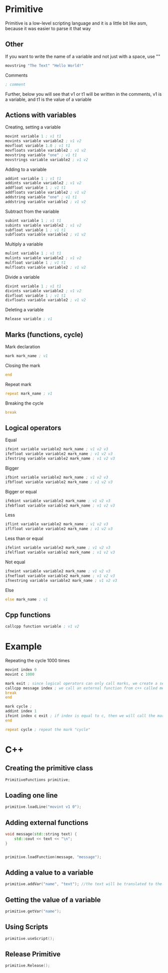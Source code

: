 # Primitive
Primitive is a low-level scripting language and it is a little bit like asm, because it was easier to parse it that way

## Other
If you want to write the name of a variable and not just with a space, use ""

```asm
movstring "The Text" "Hello World!"
```

Comments

```asm
; comment
```
Further, below you will see that v1 or t1 will be written in the comments, v1 is a variable, and t1 is the value of a variable

## Actions with variables
Creating, setting a variable

```asm
movint variable 1 ; v1 t1
movints variable variable2 ; v1 v2
movfloat variable 1.0 ; v1 t1
movfloats variable variable2 ; v1 v2
movstring variable "one" ; v1 t1
movstrings variable variable2 ; v1 v2
```

Adding to a variable

```asm
addint variable 1 ; v1 t1
addints variable variable2 ; v1 v2
addfloat variable 1 ; v1 t1
addfloats variable variable2 ; v1 v2
addstring variable "one" ; v1 t1
addstring variable variable2 ; v1 v2
```

Subtract from the variable

```asm
subint variable 1 ; v1 t1
subints variable variable2 ; v1 v2
subfloat variable 1 ; v1 t1
subfloats variable variable2 ; v1 v2
```

Multiply a variable

```asm
mulint variable 1 ; v1 t1
mulints variable variable2 ; v1 v2
mulfloat variable 1 ; v1 t1
mulfloats variable variable2 ; v1 v2
```

Divide a variable

```asm
divint variable 1 ; v1 t1
divints variable variable2 ; v1 v2
divfloat variable 1 ; v1 t1
divfloats variable variable2 ; v1 v2
```

Deleting a variable

```asm
Release variable ; v1
```

## Marks (functions, cycle)
Mark declaration

```asm
mark mark_name ; v1
```

Closing the mark

```asm
end
```

Repeat mark

```asm
repeat mark_name ; v1
```

Breaking the cycle

```asm
break
```
## Logical operators
Equal

```asm
ifeint variable variable2 mark_name ; v1 v2 v3
ifefloat variable variable2 mark_name ; v1 v2 v3
ifestring variable variable2 mark_name ; v1 v2 v3
```


Bigger

```asm
ifbint variable variable2 mark_name ; v1 v2 v3
ifbfloat variable variable2 mark_name ; v1 v2 v3
```

Bigger or equal

```asm
ifebint variable variable2 mark_name ; v1 v2 v3
ifebfloat variable variable2 mark_name ; v1 v2 v3
```

Less

```asm
iflint variable variable2 mark_name ; v1 v2 v3
iflfloat variable variable2 mark_name ; v1 v2 v3
```

Less than or equal

```asm
ifelint variable variable2 mark_name ; v1 v2 v3
ifelfloat variable variable2 mark_name ; v1 v2 v3
```

Not equal

```asm
ifneint variable variable2 mark_name ; v1 v2 v3
ifnefloat variable variable2 mark_name ; v1 v2 v3
ifnestring variable variable2 mark_name ; v1 v2 v3
```

Else

```asm
else mark_name ; v1
```

## Cpp functions

```asm
callcpp function variable ; v1 v2
```

# Example

Repeating the cycle 1000 times
```asm
movint index 0
movint c 1000 

mark exit ; since logical operators can only call marks, we create a separate mark where there will be an exit from the loop
callcpp message index ; we call an external function from c++ called message and output the currency of the variable index
break
end

mark cycle ; 
addint index 1
ifeint index c exit ; if index is equal to c, then we will call the mark "exit"
end

repeat cycle ; repeat the mark "cycle"
```

# C++
## Creating the primitive class

```c++
PrimitiveFunctions primitive;
```

## Loading one line

```c++
primitive.loadLine("movint v1 0");
```

## Adding external functions

```c++
void message(std::string text) {
	std::cout << text << "\n";
}


primitive.loadFunction(message, "message");
```

## Adding a value to a variable
```c++
primitive.addVar("name", "text"); //the text will be translated to the variable type
```

## Getting the value of a variable
```c++
primitive.getVar("name");
```

## Using Scripts

```c++
primitive.useScript();
```

## Release Primitive

```c++
primitive.Release();
```
